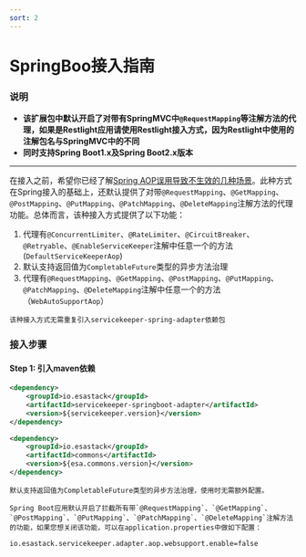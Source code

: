 ```yaml
---
sort: 2
---
```


# SpringBoo接入指南

### 说明
- **该扩展包中默认开启了对带有SpringMVC中`@RequestMapping`等注解方法的代理，如果是Restlight应用请使用Restlight接入方式，因为Restlight中使用的注解包名与SpringMVC中的不同**
- **同时支持Spring Boot1.x及Spring Boot2.x版本**
---
在接入之前，希望你已经了解[Spring AOP误用导致不生效的几种场景](../../tips/README.md)。此种方式在Spring接入的基础上，还默认提供了对带`@RequestMapping`、`@GetMapping`、`@PostMapping`、`@PutMapping`、`@PatchMapping`、`@DeleteMapping`注解方法的代理功能。总体而言，该种接入方式提供了以下功能：
1. 代理有`@ConcurrentLimiter`、`@RateLimiter`、`@CircuitBreaker`、`@Retryable`、`@EnableServiceKeeper`注解中任意一个的方法(`DefaultServiceKeeperAop`)
2. 默认支持返回值为`CompletableFuture`类型的异步方法治理
3. 代理有`@RequestMapping`、`@GetMapping`、`@PostMapping`、`@PutMapping`、`@PatchMapping`、`@DeleteMapping`注解中任意一个的方法（`WebAutoSupportAop`）
```note
该种接入方式无需重复引入servicekeeper-spring-adapter依赖包
```

### 接入步骤
#### Step 1: 引入maven依赖
```xml
<dependency>
    <groupId>io.esastack</groupId>
    <artifactId>servicekeeper-springboot-adapter</artifactId>
    <version>${servicekeeper.version}</version>
</dependency>

<dependency>
    <groupId>io.esastack</groupId>
    <artifactId>commons</artifactId>
    <version>${esa.commons.version}</version>
</dependency>
```

```note
默认支持返回值为CompletableFuture类型的异步方法治理，使用时无需额外配置。
```
```note
Spring Boot应用默认开启了拦截所有带`@RequestMapping`、`@GetMapping`、`@PostMapping`、`@PutMapping`、`@PatchMapping`、`@DeleteMapping`注解方法的功能，如果您想关闭该功能，可以在application.properties中做如下配置：
```

```properties
io.esastack.servicekeeper.adapter.aop.websupport.enable=false
```
